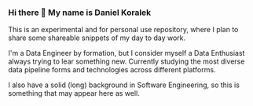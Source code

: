 ### Hi there 👋 My name is Daniel Koralek
This is an experimental and for personal use repository, where I plan to share some shareable snippets of my day to day work.

I'm a Data Engineer by formation, but I consider myself a Data Enthusiast always trying to lear something new. Currently studying the most diverse data pipeline forms and technologies across different platforms.

I also have a solid (long) background in Software Engineering, so this is something that may appear here as well.

<!--
**dankoralek/dankoralek** is a ✨ _special_ ✨ repository because its `README.md` (this file) appears on your GitHub profile.

Here are some ideas to get you started:

- 🔭 I’m currently working on ...
- 🌱 I’m currently learning ...
- 👯 I’m looking to collaborate on ...
- 🤔 I’m looking for help with ...
- 💬 Ask me about ...
- 📫 How to reach me: ...
- 😄 Pronouns: ...
- ⚡ Fun fact: ...
-->
